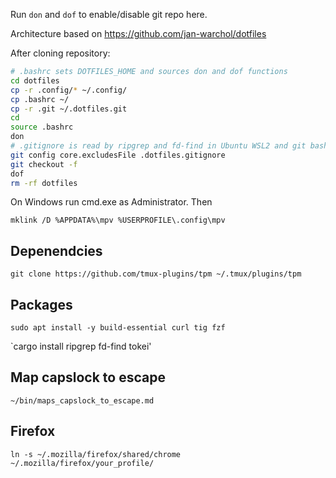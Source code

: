Run `don` and `dof` to enable/disable git repo here.

Architecture based on https://github.com/jan-warchol/dotfiles

After cloning repository:

```bash
# .bashrc sets DOTFILES_HOME and sources don and dof functions
cd dotfiles
cp -r .config/* ~/.config/
cp .bashrc ~/
cp -r .git ~/.dotfiles.git
cd
source .bashrc
don
# .gitignore is read by ripgrep and fd-find in Ubuntu WSL2 and git bash, so I need to use different file name
git config core.excludesFile .dotfiles.gitignore
git checkout -f
dof
rm -rf dotfiles
```

On Windows run cmd.exe as Administrator. Then

```
mklink /D %APPDATA%\mpv %USERPROFILE\.config\mpv
```

## Depenendcies

`git clone https://github.com/tmux-plugins/tpm ~/.tmux/plugins/tpm`

## Packages

`sudo apt install -y build-essential curl tig fzf`

`cargo install ripgrep fd-find tokei'

## Map capslock to escape

`~/bin/maps_capslock_to_escape.md`

## Firefox

`ln -s ~/.mozilla/firefox/shared/chrome ~/.mozilla/firefox/your_profile/`
